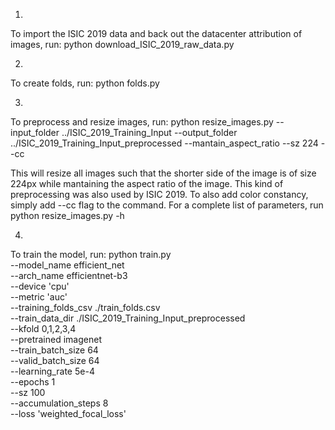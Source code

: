 
1)
To import the ISIC 2019 data and back out the datacenter attribution of images, run: python download_ISIC_2019_raw_data.py

2)
To create folds, run: python folds.py

3)
To preprocess and resize images, run:
python resize_images.py --input_folder ../ISIC_2019_Training_Input --output_folder ../ISIC_2019_Training_Input_preprocessed  --mantain_aspect_ratio --sz 224 --cc

This will resize all images such that the shorter side of the image is of size 224px while mantaining the aspect ratio of the image.
This kind of preprocessing was also used by ISIC 2019.
To also add color constancy, simply add --cc flag to the command.
For a complete list of parameters, run python resize_images.py -h

4)
To train the model, run:
python train.py \
--model_name efficient_net \
--arch_name efficientnet-b3 \
--device 'cpu' \
--metric 'auc' \
--training_folds_csv ./train_folds.csv \
--train_data_dir ./ISIC_2019_Training_Input_preprocessed \
--kfold 0,1,2,3,4 \
--pretrained imagenet \
--train_batch_size 64 \
--valid_batch_size 64 \
--learning_rate  5e-4 \
--epochs 1 \
--sz 100 \
--accumulation_steps 8 \
--loss 'weighted_focal_loss'


